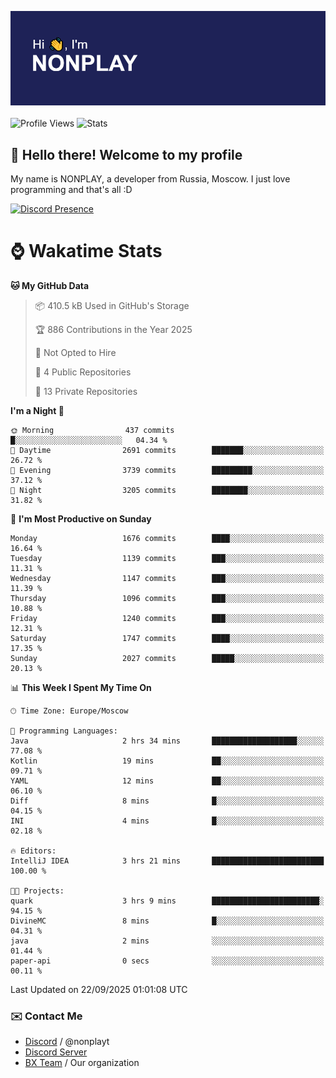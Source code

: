 ![Discord Presence](./header.png)
<br></br>
![Profile Views](https://komarev.com/ghpvc/?username=NONPLAYT&color=blue&style=for-the-badge)
![Stats](https://img.shields.io/badge/0%25-OPTIMIZED-orange?style=for-the-badge)


## :wave: Hello there! Welcome to my profile

My name is NONPLAY, a developer from Russia, Moscow. I just love programming and that's all :D

[![Discord Presence](https://lanyard.cnrad.dev/api/597087584090587177?showDisplayName=true)](https://discord.com/users/597087584090587177) 

# ⌚ Wakatime Stats

<!--START_SECTION:waka-->
**🐱 My GitHub Data** 

> 📦 410.5 kB Used in GitHub's Storage 
 > 
> 🏆 886 Contributions in the Year 2025
 > 
> 🚫 Not Opted to Hire
 > 
> 📜 4 Public Repositories 
 > 
> 🔑 13 Private Repositories 
 > 
**I'm a Night 🦉** 

```text
🌞 Morning                437 commits         █░░░░░░░░░░░░░░░░░░░░░░░░   04.34 % 
🌆 Daytime                2691 commits        ███████░░░░░░░░░░░░░░░░░░   26.72 % 
🌃 Evening                3739 commits        █████████░░░░░░░░░░░░░░░░   37.12 % 
🌙 Night                  3205 commits        ████████░░░░░░░░░░░░░░░░░   31.82 % 
```
📅 **I'm Most Productive on Sunday** 

```text
Monday                   1676 commits        ████░░░░░░░░░░░░░░░░░░░░░   16.64 % 
Tuesday                  1139 commits        ███░░░░░░░░░░░░░░░░░░░░░░   11.31 % 
Wednesday                1147 commits        ███░░░░░░░░░░░░░░░░░░░░░░   11.39 % 
Thursday                 1096 commits        ███░░░░░░░░░░░░░░░░░░░░░░   10.88 % 
Friday                   1240 commits        ███░░░░░░░░░░░░░░░░░░░░░░   12.31 % 
Saturday                 1747 commits        ████░░░░░░░░░░░░░░░░░░░░░   17.35 % 
Sunday                   2027 commits        █████░░░░░░░░░░░░░░░░░░░░   20.13 % 
```


📊 **This Week I Spent My Time On** 

```text
🕑︎ Time Zone: Europe/Moscow

💬 Programming Languages: 
Java                     2 hrs 34 mins       ███████████████████░░░░░░   77.08 % 
Kotlin                   19 mins             ██░░░░░░░░░░░░░░░░░░░░░░░   09.71 % 
YAML                     12 mins             ██░░░░░░░░░░░░░░░░░░░░░░░   06.10 % 
Diff                     8 mins              █░░░░░░░░░░░░░░░░░░░░░░░░   04.15 % 
INI                      4 mins              █░░░░░░░░░░░░░░░░░░░░░░░░   02.18 % 

🔥 Editors: 
IntelliJ IDEA            3 hrs 21 mins       █████████████████████████   100.00 % 

🐱‍💻 Projects: 
quark                    3 hrs 9 mins        ████████████████████████░   94.15 % 
DivineMC                 8 mins              █░░░░░░░░░░░░░░░░░░░░░░░░   04.31 % 
java                     2 mins              ░░░░░░░░░░░░░░░░░░░░░░░░░   01.44 % 
paper-api                0 secs              ░░░░░░░░░░░░░░░░░░░░░░░░░   00.11 % 
```


 Last Updated on 22/09/2025 01:01:08 UTC
<!--END_SECTION:waka-->

### ✉️ Contact Me

- [Discord](https://discord.com/users/597087584090587177) / @nonplayt
- [Discord Server](https://discord.gg/qNyybSSPm5)
- [BX Team](https://github.com/BX-Team) / Our organization
